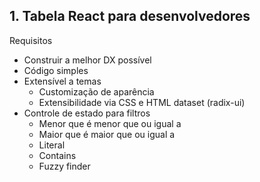 ## 1. Tabela React para desenvolvedores

Requisitos

- Construir a melhor DX possível
- Código simples
- Extensível a temas
    - Customização de aparência
    - Extensibilidade via CSS e HTML dataset (radix-ui)
- Controle de estado para filtros
    - Menor que é menor que ou igual a
    - Maior que é maior que ou igual a
    - Literal
    - Contains
    - Fuzzy finder